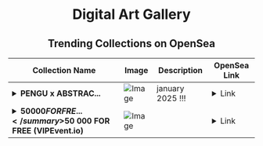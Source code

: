 <div align="center">

# Digital Art Gallery

## Trending Collections on OpenSea

| Collection Name                       | Image                                                                                     | Description                       | OpenSea Link                                                                                          |
|---------------------------------------|-------------------------------------------------------------------------------------------|-----------------------------------|--------------------------------------------------------------------------------------------------------|
| **<details><summary>PENGU x ABSTRAC...</summary>PENGU x ABSTRACT</details>** | ![Image](https://i.seadn.io/s/raw/files/5596f71ac981d313a1bf3a11514ba70e.jpg?w=500&auto=format?w=200&auto=format) | january 2025 !!! | <details><summary>Link</summary>[PENGU x ABSTRACT](https://opensea.io/collection/pengu-x-abstract)</details> |
| **<details><summary>$50 000 FOR FRE...</summary>$50 000 FOR FREE (VIPEvent.io)</details>** | ![Image](https://i.seadn.io/s/raw/files/34e7b94cdf2c7581c0bc05ef015fea8a.gif?w=500&auto=format?w=200&auto=format) |  | <details><summary>Link</summary>[$50 000 FOR FREE (VIPEvent.io)](https://opensea.io/collection/50-000-for-free-vipevent-io-930)</details> |

</div>